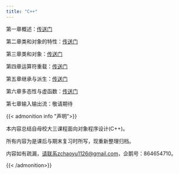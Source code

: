 ```yaml
---
title: "C++"
---
```


第一章概述：[传送门](http://note4u.top/2022/07/cpp-ch1/)

第二章类和对象的特性：[传送门](http://note4u.top/2022/07/cpp-ch2/)

第三章类和对象：[传送门](http://note4u.top/2022/07/cpp-ch3/)

第四章运算符重载：[传送门](http://note4u.top/2022/07/cpp-ch4/)

第五章继承与派生：[传送门](http://note4u.top/2022/07/cpp-ch5/)

第六章多态性与虚函数：[传送门](http://note4u.top/2022/07/cpp-ch6/)

第七章输入输出流：敬请期待

{{< admonition info "声明">}}

本内容总结自母校大三课程面向对象程序设计(C++)。

所有内容为是课后与期末复习时所写，现重新整理归档。

内容如有疏漏，请联系zchaoyu1126@gmail.com，企鹅号：864654710。

{{< /admonition>}}